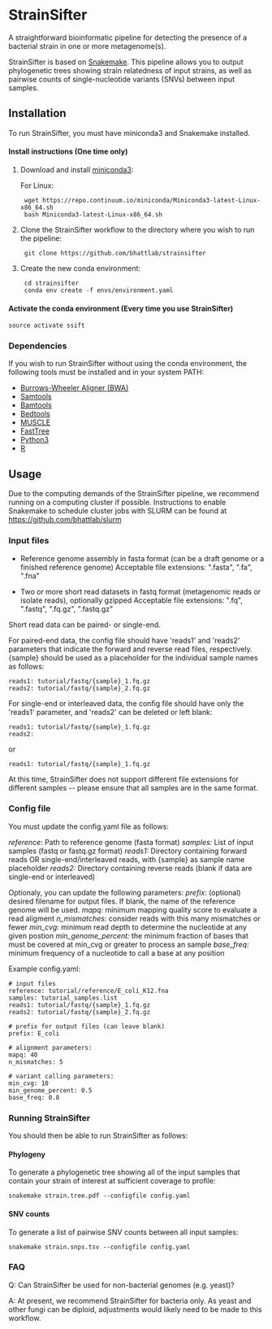 # StrainSifter

A straightforward bioinformatic pipeline for detecting the presence of a bacterial strain in one or more metagenome(s).

StrainSifter is based on [Snakemake](https://snakemake.readthedocs.io/en/stable/). This pipeline allows you to output phylogenetic trees showing strain relatedness of input strains, as well as pairwise counts of single-nucleotide variants (SNVs) between input samples.

## Installation

To run StrainSifter, you must have miniconda3 and Snakemake installed.

#### Install instructions (One time only)
1. Download and install [miniconda3](https://conda.io/miniconda.html):

    For Linux:
    
        wget https://repo.continuum.io/miniconda/Miniconda3-latest-Linux-x86_64.sh
        bash Miniconda3-latest-Linux-x86_64.sh

2. Clone the StrainSifter workflow to the directory where you wish to run the pipeline:

        git clone https://github.com/bhattlab/strainsifter

3. Create the new conda environment:

        cd strainsifter
        conda env create -f envs/environment.yaml

#### Activate the conda environment (Every time you use StrainSifter)

    source activate ssift
    
### Dependencies

If you wish to run StrainSifter without using the conda environment, the following tools must be installed and in your system PATH:
* [Burrows-Wheeler Aligner (BWA)](http://bio-bwa.sourceforge.net)
* [Samtools](http://www.htslib.org)
* [Bamtools](https://github.com/pezmaster31/bamtools)
* [Bedtools](http://bedtools.readthedocs.io/en/latest/)
* [MUSCLE](https://www.drive5.com/muscle/)
* [FastTree](http://www.microbesonline.org/fasttree/)
* [Python3](https://www.python.org/downloads/)
* [R](https://www.r-project.org)

## Usage

Due to the computing demands of the StrainSifter pipeline, we recommend running on a computing cluster if possible.
Instructions to enable Snakemake to schedule cluster jobs with SLURM can be found at https://github.com/bhattlab/slurm

### Input files

* Reference genome assembly in fasta format (can be a draft genome or a finished reference genome)
Acceptable file extensions: ".fasta", ".fa", ".fna"

* Two or more short read datasets in fastq format (metagenomic reads or isolate reads), optionally gzipped
Acceptable file extensions: ".fq", ".fastq", ".fq.gz", ".fastq.gz"

Short read data can be paired- or single-end.

For paired-end data, the config file should have 'reads1' and 'reads2' parameters that indicate the forward and reverse read files, respectively. {sample} should be used as a placeholder for the individual sample names as follows:

    reads1: tutorial/fastq/{sample}_1.fq.gz
    reads2: tutorial/fastq/{sample}_2.fq.gz

For single-end or interleaved data, the config file should have only the 'reads1' parameter, and 'reads2' can be deleted or left blank:

    reads1: tutorial/fastq/{sample}_1.fq.gz
    reads2:
    
or

    reads1: tutorial/fastq/{sample}_1.fq.gz

At this time, StrainSifter does not support different file extensions for different samples -- please ensure that all samples are in the same format.

### Config file

You must update the config.yaml file as follows:

*reference:* Path to reference genome (fasta format)
*samples:* List of input samples (fastq or fastq.gz format)
*reads1:* Directory containing forward reads OR single-end/interleaved reads, with {sample} as sample name placeholder
*reads2:* Directory containing reverse reads (blank if data are single-end or interleaved)

Optionaly, you can update the following parameters:
*prefix:* (optional) desired filename for output files. If blank, the name of the reference genome will be used.
*mapq:* minimum mapping quality score to evaluate a read aligment
*n_mismatches:* consider reads with this many mismatches or fewer
*min_cvg:* minimum read depth to determine the nucleotide at any given postion
*min_genome_percent:* the minimum fraction of bases that must be covered at min_cvg or greater to process an sample
*base_freq:* minimum frequency of a nucleotide to call a base at any position

Example config.yaml:

    # input files
    reference: tutorial/reference/E_coli_K12.fna
    samples: tutorial_samples.list
    reads1: tutorial/fastq/{sample}_1.fq.gz
    reads2: tutorial/fastq/{sample}_2.fq.gz

    # prefix for output files (can leave blank)
    prefix: E_coli

    # alignment parameters:
    mapq: 40
    n_mismatches: 5

    # variant calling parameters:
    min_cvg: 10
    min_genome_percent: 0.5
    base_freq: 0.8

### Running StrainSifter

You should then be able to run StrainSifter as follows:

#### Phylogeny

To generate a phylogenetic tree showing all of the input samples that contain your strain of interest at sufficient coverage to profile:

    snakemake strain.tree.pdf --configfile config.yaml

#### SNV counts

To generate a list of pairwise SNV counts between all input samples:

    snakemake strain.snps.tsv --configfile config.yaml

### FAQ

Q: Can StrainSifter be used for non-bacterial genomes (e.g. yeast)?

A: At present, we recommend StrainSifter for bacteria only. As yeast and other fungi can be diploid, adjustments would likely need to be made to this workflow.
